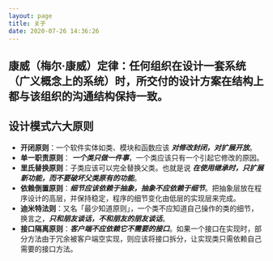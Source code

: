 ```yaml
---
layout: page
title: 关于
date: 2020-07-26 14:36:26
---
```


## 康威（梅尔·康威）定律：任何组织在设计一套系统（广义概念上的系统）时，所交付的设计方案在结构上都与该组织的沟通结构保持一致。


## 设计模式六大原则

* **开闭原则**：一个软件实体如类、模块和函数应该 ***对修改封闭，对扩展开放***。
* **单一职责原则**： ***一个类只做一件事***，一个类应该只有一个引起它修改的原因。
* **里氏替换原则**：子类应该可以完全替换父类。也就是说 ***在使用继承时，只扩展新功能，而不要破坏父类原有的功能***。
* **依赖倒置原则**：***细节应该依赖于抽象，抽象不应依赖于细节***。把抽象层放在程序设计的高层，并保持稳定，程序的细节变化由低层的实现层来完成。
* **迪米特法则**：又名「最少知道原则」，一个类不应知道自己操作的类的细节，换言之，***只和朋友谈话，不和朋友的朋友谈话***。
* **接口隔离原则**：***客户端不应依赖它不需要的接口***。如果一个接口在实现时，部分方法由于冗余被客户端空实现，则应该将接口拆分，让实现类只需依赖自己需要的接口方法。
